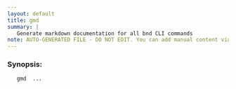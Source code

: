 ```yaml
---
layout: default
title: gmd
summary: |
   Generate markdown documentation for all bnd CLI commands
note: AUTO-GENERATED FILE - DO NOT EDIT. You can add manual content via same filename in _ext sub-folder. 
---
```


### Synopsis: 
	   gmd  ...


